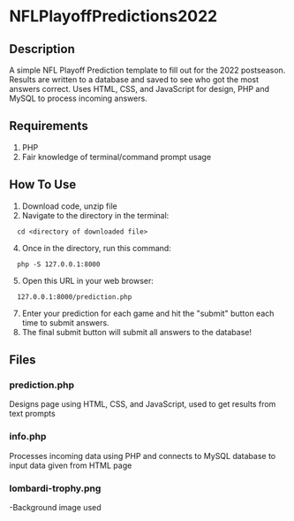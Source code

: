 # NFLPlayoffPredictions2022

## Description

A simple NFL Playoff Prediction template to fill out for the 2022 postseason. Results are written to a database and saved to see who got the most answers correct. Uses HTML, CSS, and JavaScript for design, PHP and MySQL to process incoming answers.

## Requirements
1. PHP
2. Fair knowledge of terminal/command prompt usage

## How To Use

1. Download code, unzip file
2. Navigate to the directory in the terminal:
```
  cd <directory of downloaded file>
```
4. Once in the directory, run this command: 
```
  php -S 127.0.0.1:8000
```
5. Open this URL in your web browser:
```
  127.0.0.1:8000/prediction.php
```
7. Enter your prediction for each game and hit the "submit" button each time to submit answers.
8. The final submit button will submit all answers to the database!

## Files

### prediction.php

Designs page using HTML, CSS, and JavaScript, used to get results from text prompts

### info.php

Processes incoming data using PHP and connects to MySQL database to input data given from HTML page

### lombardi-trophy.png

-Background image used
